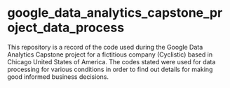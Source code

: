 # google_data_analytics_capstone_project_data_process

This repository is a record of the code used during the Google Data Analytics Capstone project for a fictitious company (Cyclistic) based in Chicago United States of America.
The codes stated were used for data processing for various conditions in order to find out details for making good informed business decisions.

